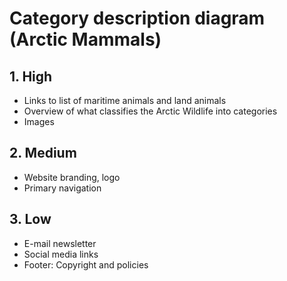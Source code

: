# Category description diagram (Arctic Mammals)

## 1. High

- Links to list of maritime animals and land animals
- Overview of what classifies the Arctic Wildlife into categories
- Images


## 2. Medium

- Website branding, logo
- Primary navigation

## 3. Low

- E-mail newsletter
- Social media links
- Footer: Copyright and policies